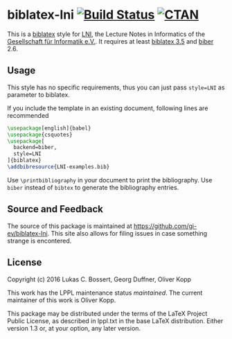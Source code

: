 # biblatex-lni [![Build Status](https://circleci.com/gh/gi-ev/biblatex-lni/tree/master.svg?style=shield)](https://circleci.com/gh/gi-ev/biblatex-lni/) [![CTAN](https://img.shields.io/badge/CTAN-biblatex--lni-blue.svg?style=flat-square)](https://ctan.org/pkg/biblatex-lni)

This is a [biblatex] style for [LNI], the Lecture Notes in Informatics of the [Gesellschaft für Informatik e.V.].
It requires at least [biblatex 3.5] and [biber] 2.6.

## Usage

This style has no specific requirements, thus you can just pass `style=LNI` as parameter to biblatex.

If you include the template in an existing document, following lines are recommended

```latex
\usepackage[english]{babel}
\usepackage{csquotes}
\usepackage[
  backend=biber,
  style=LNI
]{biblatex}
\addbibresource{LNI-examples.bib}
```

Use `\printbibliography` in your document to print the bibliography.
Use `biber` instead of `bibtex` to generate the bibliography entries.

## Source and Feedback

The source of this package is maintained at <https://github.com/gi-ev/biblatex-lni>.
This site also allows for filing issues in case something strange is encontered.

## License

Copyright (c) 2016 Lukas C. Bossert, Georg Duffner, Oliver Kopp

This work has the LPPL maintenance status _maintained_.
The current maintainer of this work is Oliver Kopp.


This package may be distributed under the terms of the LaTeX Project
Public License, as described in lppl.txt in the base LaTeX distribution.
Either version 1.3 or, at your option, any later version.

  [biber]: https://github.com/plk/biber#overview
  [biblatex]: https://github.com/plk/biblatex#overview
  [biblatex 3.5]: https://github.com/plk/biblatex/blob/dev/doc/latex/biblatex/CHANGES.org#release-notes-for-version-35
  [Gesellschaft für Informatik e.V.]: https://www.gi.de
  [LNI]: https://www.gi.de/service/publikationen/lni/autorenrichtlinien.html
